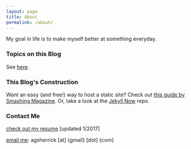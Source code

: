 ```yaml
---
layout: page
title: About
permalink: /about/
---
```


My goal in life is to make myself better at something everyday.

### Topics on this Blog

See [here](/tags).

### This Blog's Construction

Want an easy (and free!) way to host a static site? Check out [this guide by Smashing Magazine](https://www.smashingmagazine.com/2014/08/build-blog-jekyll-github-pages/). Or, take a look at the [Jekyll Now](https://github.com/barryclark/jekyll-now) repo.

### Contact Me

[check out my resume](/docs/SherrickResume2017.pdf) [updated 1/2017]

[email me](mailto:agsherrick@gmail.com): agsherrick [at] {gmail} [dot] {com}
